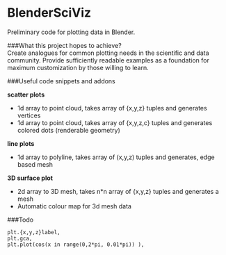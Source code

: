 BlenderSciViz
=============

Preliminary code for plotting data in Blender.

###What this project hopes to achieve?  
Create analogues for common plotting needs in the scientific and data community. Provide sufficiently readable 
examples as a foundation for maximum customization by those willing to learn.

###Useful code snippets and addons

**scatter plots**
- 1d array to point cloud, takes array of {x,y,z} tuples and generates vertices
- 1d array to point cloud, takes array of {x,y,z,c} tuples and generates colored dots (renderable geometry)
 
**line plots**
- 1d array to polyline, takes array of (x,y,z) tuples and generates, edge based mesh

**3D surface plot**
- 2d array to 3D mesh, takes n*n array of {x,y,z} tuples and generates a mesh
- Automatic colour map for 3d mesh data

###Todo

    plt.{x,y,z}label,   
    plt.gca, 
    plt.plot(cos(x in range(0,2*pi, 0.01*pi)) ),
